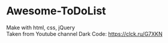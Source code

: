 # Awesome-ToDoList
Make with html, css, jQuery <br>
Taken from Youtube channel Dark Code: https://clck.ru/G7XKN 
